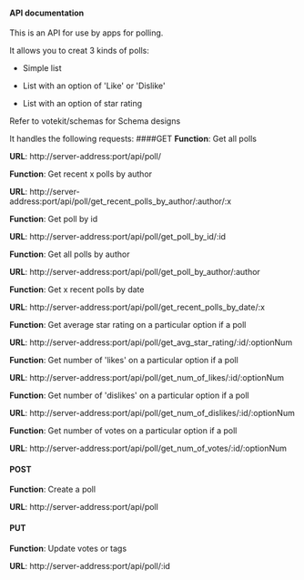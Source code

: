 #### API documentation

This is an API for use by apps for polling.

It allows you to creat 3 kinds of polls:

* Simple list

* List with an option of 'Like' or 'Dislike'
 
* List with an option of star rating
 

Refer to votekit/schemas for Schema designs

It handles the following requests:
####GET
  **Function**: Get all polls
  
  **URL**: http://server-address:port/api/poll/


  **Function**: Get recent x polls by author
  
  **URL**: http://server-address:port/api/poll/get_recent_polls_by_author/:author/:x


  **Function**: Get poll by id
  
  **URL**: http://server-address:port/api/poll/get_poll_by_id/:id


  **Function**: Get all polls by author
  
  **URL**: http://server-address:port/api/poll/get_poll_by_author/:author


  **Function**: Get x recent polls by date
  
  **URL**: http://server-address:port/api/poll/get_recent_polls_by_date/:x


  **Function**: Get average star rating on a particular option if a poll
  
  **URL**: http://server-address:port/api/poll/get_avg_star_rating/:id/:optionNum


  **Function**: Get number of 'likes' on a particular option if a poll
  
  **URL**: http://server-address:port/api/poll/get_num_of_likes/:id/:optionNum


  **Function**: Get number of 'dislikes' on a particular option if a poll
  
  **URL**: http://server-address:port/api/poll/get_num_of_dislikes/:id/:optionNum


  **Function**: Get number of votes on a particular option if a poll
  
  **URL**: http://server-address:port/api/poll/get_num_of_votes/:id/:optionNum


#### POST
  **Function**: Create a poll
  
  **URL**: http://server-address:port/api/poll
  
#### PUT
  **Function**: Update votes or tags
  
  **URL**: http://server-address:port/api/poll/:id
